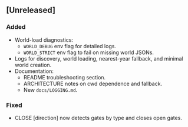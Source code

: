 ## [Unreleased]
### Added
- World-load diagnostics:
  - `WORLD_DEBUG` env flag for detailed logs.
  - `WORLD_STRICT` env flag to fail on missing world JSONs.
- Logs for discovery, world loading, nearest-year fallback, and minimal world creation.
- Documentation:
  - README troubleshooting section.
  - ARCHITECTURE notes on cwd dependence and fallback.
  - New `docs/LOGGING.md`.

### Fixed
- CLOSE [direction] now detects gates by type and closes open gates.
